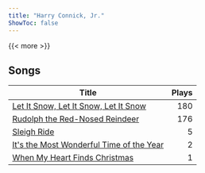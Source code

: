 ```yaml
---
title: "Harry Connick, Jr."
ShowToc: false
---
```


{{< more >}}

## Songs
Title | Plays 
----- | -----: 
[Let It Snow, Let It Snow, Let It Snow](/songs/let-it-snow-let-it-snow-let-it-snow) | 180
[Rudolph the Red-Nosed Reindeer](/songs/rudolph-the-red-nosed-reindeer) | 176
[Sleigh Ride](/songs/sleigh-ride) | 5
[It's the Most Wonderful Time of the Year](/songs/its-the-most-wonderful-time-of-the-year) | 2
[When My Heart Finds Christmas](/songs/when-my-heart-finds-christmas) | 1

